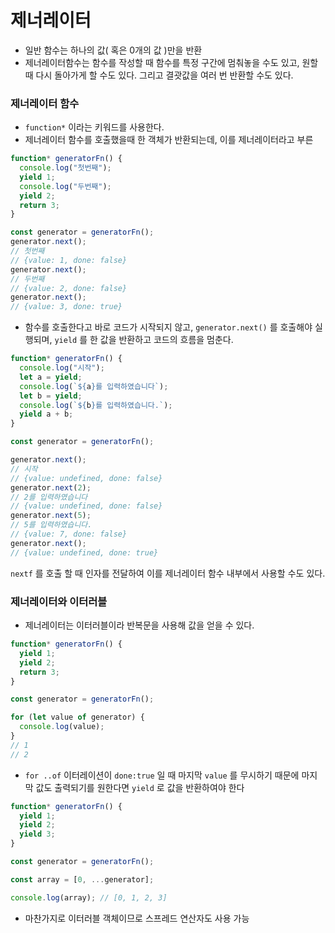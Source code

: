 # 제너레이터

- 일반 함수는 하나의 값( 혹은 0개의 값 )만을 반환
- 제너레이터함수는 함수를 작성할 때 함수를 특정 구간에 멈춰놓을 수도 있고, 원할 때 다시 돌아가게 할 수도 있다. 그리고 결괏값을 여러 번 반환할 수도 있다.

### 제너레이터 함수

- `function*` 이라는 키워드를 사용한다.
- 제너레이터 함수를 호출했을때 한 객체가 반환되는데, 이를 제너레이터라고 부른

```jsx
function* generatorFn() {
  console.log("첫번째");
  yield 1;
  console.log("두번째");
  yield 2;
  return 3;
}

const generator = generatorFn();
generator.next();
// 첫번째
// {value: 1, done: false} 
generator.next();
// 두번째
// {value: 2, done: false}
generator.next();
// {value: 3, done: true}
```

- 함수를 호출한다고 바로 코드가 시작되지 않고, `generator.next()` 를 호출해야 실행되며, `yield` 를 한 값을 반환하고 코드의 흐름을 멈춘다.

```jsx
function* generatorFn() {
  console.log("시작");
  let a = yield;
  console.log(`${a}를 입력하였습니다`);
  let b = yield;
  console.log(`${b}를 입력하였습니다.`);
  yield a + b;
}

const generator = generatorFn();

generator.next();
// 시작
// {value: undefined, done: false}
generator.next(2);
// 2를 입력하였습니다
// {value: undefined, done: false}
generator.next(5);
// 5를 입력하였습니다.
// {value: 7, done: false}
generator.next();
// {value: undefined, done: true}
```

`nextf` 를 호출 할 때 인자를 전달하여 이를 제너레이터 함수 내부에서 사용할 수도 있다.

### 제너레이터와 이터러블

- 제너레이터는 이터러블이라 반복문을 사용해 값을 얻을 수 있다.

```jsx
function* generatorFn() {
  yield 1;
  yield 2;
  return 3;
}

const generator = generatorFn();

for (let value of generator) {
  console.log(value);
}
// 1
// 2
```

- `for ..of` 이터레이션이 `done:true` 일 때 마지막 `value` 를 무시하기 때문에 마지막 값도 출력되기를 원한다면 `yield` 로 값을 반환하여야 한다

```jsx
function* generatorFn() {
  yield 1;
  yield 2;
  yield 3;
}

const generator = generatorFn();

const array = [0, ...generator];

console.log(array); // [0, 1, 2, 3]
```

- 마찬가지로 이터러블 객체이므로 스프레드 연산자도 사용 가능
